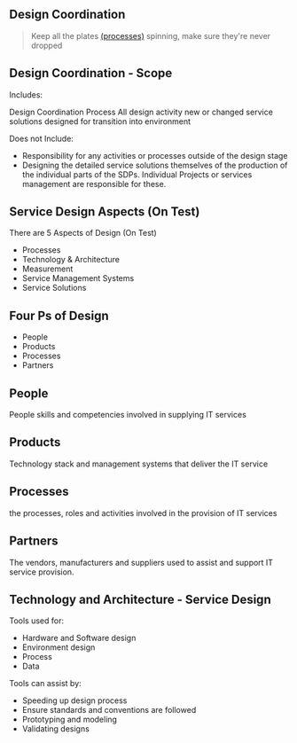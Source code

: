 ## Design Coordination

> Keep all the plates [(processes)](#processes) spinning, make sure they're never dropped

## Design Coordination - Scope

Includes:

 Design Coordination Process
 All design activity
 new or changed service solutions designed for transition into environment

Does not Include:

* Responsibility for any activities or processes outside of the design stage
* Designing the detailed service solutions themselves of the production of the individual parts of the SDPs. Individual Projects or services management are responsible for these.

## Service Design Aspects (On Test)

There are 5 Aspects of Design (On Test)

* Processes
* Technology & Architecture
* Measurement
* Service Management Systems
* Service Solutions


## Four Ps of Design

* People
* Products
* Processes
* Partners


## People
People skills and competencies involved in supplying IT services

## Products
Technology stack and management systems that deliver the IT service

## Processes
the processes, roles and activities involved in the provision of IT services

## Partners

The vendors, manufacturers and suppliers used to assist and support IT service provision.


## Technology and Architecture - Service Design

Tools used for:

* Hardware and Software design
* Environment design
* Process
* Data

Tools can assist by:

* Speeding up design process
* Ensure standards and conventions are followed
* Prototyping and modeling
* Validating designs
